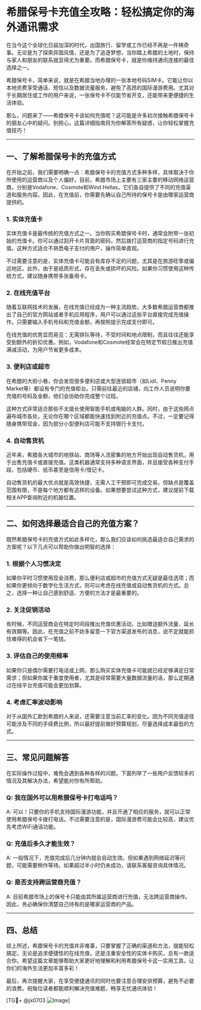 # 希腊保号卡充值全攻略：轻松搞定你的海外通讯需求

在当今这个全球化日益加深的时代，出国旅行、留学或工作已经不再是一件稀奇事。无论是为了探索异国风情，还是为了追逐梦想，当你踏上希腊的土地时，保持与家人和朋友的联系就显得尤为重要。而希腊保号卡，就是你维持通讯连接的最佳选择之一。

希腊保号卡，简单来说，就是在希腊当地办理的一张本地号码SIM卡。它能让你以本地资费享受通话、短信以及数据流量服务，避免了高昂的国际漫游费用。尤其对于长期居住或工作的用户来说，一张保号卡不仅能节省开支，还能带来更便捷的生活体验。

那么，问题来了——希腊保号卡该如何充值呢？这可能是许多初次接触希腊保号卡的朋友心中的疑问。别担心，这篇详细指南将为你解答所有疑惑，让你轻松掌握充值技巧！

---

## 一、了解希腊保号卡的充值方式

在开始之前，我们需要明确一点：希腊保号卡的充值方式多种多样，具体取决于你所使用的运营商以及个人偏好。目前，希腊市场上主要有三家主要的移动网络运营商，分别是Vodafone、Cosmote和Wind Hellas。它们各自提供了不同的充值渠道和服务内容。因此，在充值前，你需要先确认自己所持的保号卡是由哪家运营商提供的。

### 1. **实体充值卡**
实体充值卡是最传统的充值方式之一。当你购买希腊保号卡时，通常会附带一张初始的充值卡。你可以通过刮开卡片背面的密码，然后拨打运营商的指定号码进行充值。这种方式适合不熟悉电子支付的用户，操作简单直观。

不过需要注意的是，实体充值卡可能会有库存不足的问题，尤其是在旅游旺季或偏远地区。此外，由于是纸质形式，存在丢失或损坏的风险。如果你习惯使用这种传统方式，建议随身携带多张备用卡。

### 2. **在线充值平台**
随着互联网技术的发展，在线充值已经成为一种主流趋势。大多数希腊运营商都推出了自己的官方网站或者手机应用程序，用户可以通过这些平台直接完成充值操作。只需要输入手机号码和充值金额，再按照提示完成支付即可。

在线充值的优势显而易见：无需排队等待，不受时间和地点限制，而且往往还能享受到额外的折扣优惠。例如，Vodafone和Cosmote经常会在特定节假日推出充值满减活动，为用户节省更多成本。

### 3. **便利店或超市**
在希腊的大街小巷，你会发现很多便利店或大型连锁超市（如Lidl、Penny Market等）都设有专门的充值柜台。只需前往最近的店铺，向工作人员说明你要充值的号码及金额，他们会协助你完成整个过程。

这种方式非常适合那些不太擅长使用智能手机或电脑的人群。同时，由于这些网点遍布城市各处，无论你在哪个区域都能快速找到附近的充值点。不过，一定要记得随身携带现金，因为部分小型便利店可能不支持银行卡支付。

### 4. **自动售货机**
近年来，希腊各大城市的地铁站、商场等人流密集的地方开始出现自动售货机，用于出售充值卡或直接充值。这类机器通常支持多种语言界面，并且接受各种支付手段，包括硬币、纸币甚至是信用卡/借记卡。

自动售货机的最大优点就是高效快捷，无需人工干预即可完成交易。但缺点是覆盖范围有限，不是每个地方都有这样的设备。如果想要尝试这种方式，建议提前下载相关APP查询附近的机器位置。

---

## 二、如何选择最适合自己的充值方案？

既然希腊保号卡的充值方式如此多样化，那么我们应该如何挑选最适合自己需求的方案呢？以下几点可以帮助你做出明智的选择：

### 1. **根据个人习惯决定**
如果你平时习惯使用现金消费，那么便利店或超市的充值方式无疑是最佳选项；而如果你更倾向于数字化生活方式，则可以考虑在线充值或自动售货机的方式。总之，选择一种让自己感到舒适、方便的方法才是最重要的。

### 2. **关注促销活动**
有时候，不同运营商会在特定时间段推出充值优惠活动，比如赠送额外流量、延长有效期等。因此，在充值之前不妨多留意一下官方渠道发布的消息，说不定就能抓住难得的机会省下一笔钱。

### 3. **评估自己的使用频率**
如果你只是偶尔需要打电话或上网，那么购买实体充值卡可能就已经足够满足日常需求；但如果你属于重度使用者，尤其是经常需要大量数据流量的话，那么定期通过在线平台充值可能会更加划算。

### 4. **考虑汇率波动影响**
对于从国外汇款到希腊的人来说，还需要注意当前汇率的变化。因为不同充值途径可能涉及不同的手续费比例，所以最好提前做好预算规划，尽量选择成本最低的方式。

---

## 三、常见问题解答

在实际操作过程中，难免会遇到各种各样的问题。下面列举了一些用户反馈较多的情况及其解决办法，希望能对你有所帮助。

### Q: 我在国外可以用希腊保号卡打电话吗？
A: 可以！只要你的手机支持国际漫游功能，并且开通了相应的服务，就可以正常使用希腊保号卡拨打电话。不过需要注意的是，国际漫游费可能会比较高，建议优先考虑WiFi通话功能。

### Q: 充值后多久才能生效？
A: 一般情况下，充值完成后几分钟内就会自动生效。但如果遇到网络延迟等问题，可能需要稍作等待。如果超过半小时仍未成功，请联系客服咨询具体情况。

### Q: 是否支持跨运营商充值？
A: 目前希腊市场上的保号卡只能由其所属运营商进行充值，无法跨运营商操作。因此，务必确保你清楚自己持有的是哪家运营商的产品。

---

## 四、总结

综上所述，希腊保号卡的充值并非难事，只要掌握了正确的渠道和方法，就能轻松搞定。无论是追求便捷性的在线充值，还是注重安全性的实体卡购买，总有一款适合你。希望这篇文章能够帮助大家更好地理解和利用希腊保号卡这一实用工具，让你们的海外生活更加丰富多彩！

最后，再次提醒大家，在享受便捷通讯的同时也要注意合理安排预算，避免不必要的浪费。祝每位读者都能顺利解决充值难题，畅享无忧通讯体验！

[TG💪+ @jx0703 ![Image](https://github.com/user-attachments/assets/dbca1d08-cadb-493c-b0ec-ad6f7a83f270)]